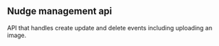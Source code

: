 ## Nudge management api

API that handles create update and delete events including uploading an image.
